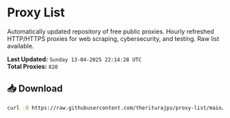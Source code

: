 # Proxy List

Automatically updated repository of free public proxies. Hourly refreshed HTTP/HTTPS proxies for web scraping, cybersecurity, and testing. Raw list available.

**Last Updated:** `Sunday 13-04-2025 22:14:28 UTC`  
**Total Proxies:** `820`

## 📥 Download
```bash
curl -O https://raw.githubusercontent.com/theriturajps/proxy-list/main/proxies.txt
